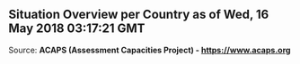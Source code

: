 ## Situation Overview per Country as of Wed, 16 May 2018 03:17:21 GMT

Source: **ACAPS (Assessment Capacities Project) - https://www.acaps.org**
